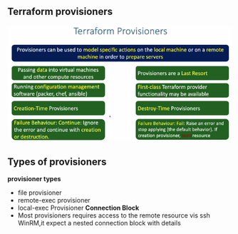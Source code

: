 ## Terraform provisioners 
![img.png](img.png)

## Types of provisioners
**provisioner types**
- file provisioner 
- remote-exec provisioner
- local-exec Provisioner
**Connection Block**
- Most provisioners requires access to the remote resource vis ssh WinRM,it expect a nested connection block with details 